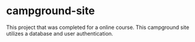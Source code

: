 # campground-site

This project that was completed for a online course. This campground site utilizes a database and user authentication.
